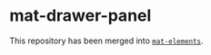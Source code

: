 # mat-drawer-panel

This repository has been merged into [`mat-elements`](https://github.com/expandjs/mat-elements).
